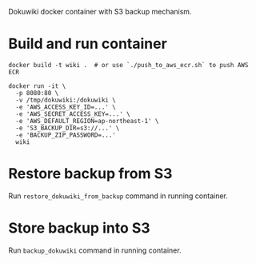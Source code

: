 Dokuwiki docker container with S3 backup mechanism.

# Build and run container

```
docker build -t wiki .  # or use `./push_to_aws_ecr.sh` to push AWS ECR

docker run -it \
  -p 8080:80 \
  -v /tmp/dokuwiki:/dokuwiki \
  -e 'AWS_ACCESS_KEY_ID=...' \
  -e 'AWS_SECRET_ACCESS_KEY=...' \
  -e 'AWS_DEFAULT_REGION=ap-northeast-1' \
  -e 'S3_BACKUP_DIR=s3://...' \
  -e 'BACKUP_ZIP_PASSWORD=...'
  wiki
```

# Restore backup from S3

Run `restore_dokuwiki_from_backup` command in running container.

# Store backup into S3

Run `backup_dokuwiki` command in running container.
